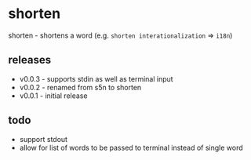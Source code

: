 # shorten
shorten - shortens a word  (e.g. `shorten interationalization` => `i18n`)

## releases
* v0.0.3 - supports stdin as well as terminal input
* v0.0.2 - renamed from s5n to shorten
* v0.0.1 - initial release

## todo 
* support stdout
* allow for list of words to be passed to terminal instead of single word